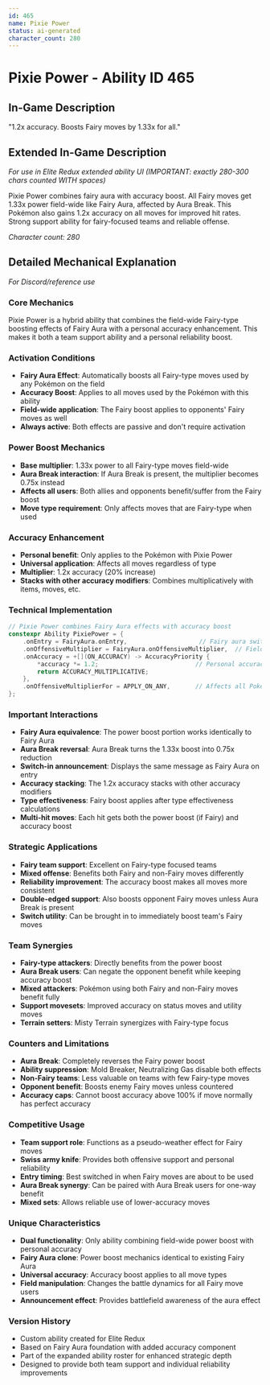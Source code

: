 ```yaml
---
id: 465
name: Pixie Power
status: ai-generated
character_count: 280
---
```


# Pixie Power - Ability ID 465

## In-Game Description
"1.2x accuracy. Boosts Fairy moves by 1.33x for all."

## Extended In-Game Description
*For use in Elite Redux extended ability UI (IMPORTANT: exactly 280-300 chars counted WITH spaces)*

Pixie Power combines fairy aura with accuracy boost. All Fairy moves get 1.33x power field-wide like Fairy Aura, affected by Aura Break. This Pokémon also gains 1.2x accuracy on all moves for improved hit rates. Strong support ability for fairy-focused teams and reliable offense.

*Character count: 280*

## Detailed Mechanical Explanation
*For Discord/reference use*

### Core Mechanics
Pixie Power is a hybrid ability that combines the field-wide Fairy-type boosting effects of Fairy Aura with a personal accuracy enhancement. This makes it both a team support ability and a personal reliability boost.

### Activation Conditions
- **Fairy Aura Effect**: Automatically boosts all Fairy-type moves used by any Pokémon on the field
- **Accuracy Boost**: Applies to all moves used by the Pokémon with this ability
- **Field-wide application**: The Fairy boost applies to opponents' Fairy moves as well
- **Always active**: Both effects are passive and don't require activation

### Power Boost Mechanics
- **Base multiplier**: 1.33x power to all Fairy-type moves field-wide
- **Aura Break interaction**: If Aura Break is present, the multiplier becomes 0.75x instead
- **Affects all users**: Both allies and opponents benefit/suffer from the Fairy boost
- **Move type requirement**: Only affects moves that are Fairy-type when used

### Accuracy Enhancement
- **Personal benefit**: Only applies to the Pokémon with Pixie Power
- **Universal application**: Affects all moves regardless of type
- **Multiplier**: 1.2x accuracy (20% increase)
- **Stacks with other accuracy modifiers**: Combines multiplicatively with items, moves, etc.

### Technical Implementation
```c
// Pixie Power combines Fairy Aura effects with accuracy boost
constexpr Ability PixiePower = {
    .onEntry = FairyAura.onEntry,                    // Fairy aura switch-in message
    .onOffensiveMultiplier = FairyAura.onOffensiveMultiplier,  // Field-wide Fairy boost
    .onAccuracy = +[](ON_ACCURACY) -> AccuracyPriority {
        *accuracy *= 1.2;                           // Personal accuracy boost
        return ACCURACY_MULTIPLICATIVE;
    },
    .onOffensiveMultiplierFor = APPLY_ON_ANY,       // Affects all Pokémon's Fairy moves
};
```

### Important Interactions
- **Fairy Aura equivalence**: The power boost portion works identically to Fairy Aura
- **Aura Break reversal**: Aura Break turns the 1.33x boost into 0.75x reduction
- **Switch-in announcement**: Displays the same message as Fairy Aura on entry
- **Accuracy stacking**: The 1.2x accuracy stacks with other accuracy modifiers
- **Type effectiveness**: Fairy boost applies after type effectiveness calculations
- **Multi-hit moves**: Each hit gets both the power boost (if Fairy) and accuracy boost

### Strategic Applications
- **Fairy team support**: Excellent on Fairy-type focused teams
- **Mixed offense**: Benefits both Fairy and non-Fairy moves differently
- **Reliability improvement**: The accuracy boost makes all moves more consistent
- **Double-edged support**: Also boosts opponent Fairy moves unless Aura Break is present
- **Switch utility**: Can be brought in to immediately boost team's Fairy moves

### Team Synergies
- **Fairy-type attackers**: Directly benefits from the power boost
- **Aura Break users**: Can negate the opponent benefit while keeping accuracy boost
- **Mixed attackers**: Pokémon using both Fairy and non-Fairy moves benefit fully
- **Support movesets**: Improved accuracy on status moves and utility moves
- **Terrain setters**: Misty Terrain synergizes with Fairy-type focus

### Counters and Limitations
- **Aura Break**: Completely reverses the Fairy power boost
- **Ability suppression**: Mold Breaker, Neutralizing Gas disable both effects
- **Non-Fairy teams**: Less valuable on teams with few Fairy-type moves
- **Opponent benefit**: Boosts enemy Fairy moves unless countered
- **Accuracy caps**: Cannot boost accuracy above 100% if move normally has perfect accuracy

### Competitive Usage
- **Team support role**: Functions as a pseudo-weather effect for Fairy moves
- **Swiss army knife**: Provides both offensive support and personal reliability
- **Entry timing**: Best switched in when Fairy moves are about to be used
- **Aura Break synergy**: Can be paired with Aura Break users for one-way benefit
- **Mixed sets**: Allows reliable use of lower-accuracy moves

### Unique Characteristics
- **Dual functionality**: Only ability combining field-wide power boost with personal accuracy
- **Fairy Aura clone**: Power boost mechanics identical to existing Fairy Aura
- **Universal accuracy**: Accuracy boost applies to all move types
- **Field manipulation**: Changes the battle dynamics for all Fairy move users
- **Announcement effect**: Provides battlefield awareness of the aura effect

### Version History
- Custom ability created for Elite Redux
- Based on Fairy Aura foundation with added accuracy component
- Part of the expanded ability roster for enhanced strategic depth
- Designed to provide both team support and individual reliability improvements